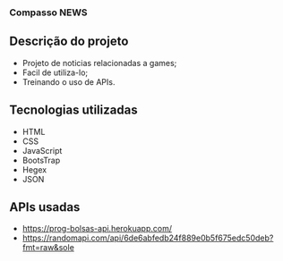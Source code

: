 ### Compasso NEWS
## Descrição do projeto

+ Projeto de noticias relacionadas a games;
+ Facil de utiliza-lo;
+ Treinando o uso de APIs.

## Tecnologias utilizadas

+ HTML
+ CSS
+ JavaScript
+ BootsTrap
+ Hegex
+ JSON 

## APIs usadas 

+ https://prog-bolsas-api.herokuapp.com/
+ https://randomapi.com/api/6de6abfedb24f889e0b5f675edc50deb?fmt=raw&sole


